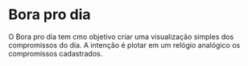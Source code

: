 # Bora pro dia
O Bora pro dia tem cmo objetivo criar uma visualização simples dos 
compromissos do dia.
A intenção é plotar em um relógio analógico os compromissos cadastrados.
